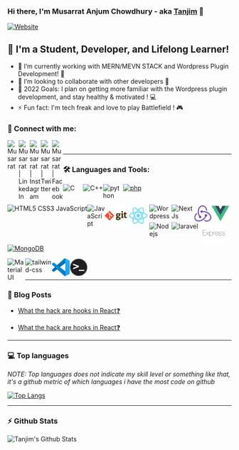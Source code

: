 ### Hi there, I'm Musarrat Anjum Chowdhury - aka [Tanjim][website] 👋

[![Website](https://img.shields.io/website?label=tanjim-chowdhury.web.app&up_message=visit&style=for-the-badge&url=https%3A%2F%2Ftanjim-chowdhury.web.app)](https://tanjim-chowdhury.web.app/)

## 🧍 I'm a Student, Developer, and Lifelong Learner!

- 🔭 I’m currently working with MERN/MEVN STACK and Wordpress Plugin Development! 🤞
- 👯 I’m looking to collaborate with other developers 🤝
- 🥅 2022 Goals: I plan on getting more familiar with the Wordpress plugin development, and stay healthy & motivated ! 💻
- ⚡ Fun fact: I'm tech freak and love to play Battlefield ! 🎮

### 💬 Connect with me:

[<img align="left" alt="Musarrat" width="25px" src="https://dl.dropboxusercontent.com/s/xkgvh9eq3tlqgif/www.png" />][website]
[<img align="left" alt="Musarrat | LinkedIn" width="25px" src="https://dl.dropboxusercontent.com/s/js962gne343bbn1/linkedin.png" />][linkedin]
[<img align="left" alt="Musarrat | Instagram" width="25px" src="https://dl.dropboxusercontent.com/s/vn1au9fxztnqkqs/insta.png" />][instagram]
[<img align="left" alt="Musarrat | Twitter" width="25px" src="https://dl.dropboxusercontent.com/s/83ewzizm8r20f8e/twitter.png" />][twitter]
[<img align="left" alt="Musarrat | Facebook" width="25px" src="https://dl.dropboxusercontent.com/s/0jisif652f8mkp0/fb.png" />][facebook]

<br />

---

### 🛠️ Languages and Tools:

[<img align="left" alt="C" width="45px" src="https://dl.dropboxusercontent.com/s/rmdym0tksu3rfaa/1280px-C_Programming_Language.svg.png" />][website]

[<img align="left" alt="C++" width="45px" src="https://dl.dropboxusercontent.com/s/sw7uiiwjxewghd5/1200px-ISO_C%2B%2B_Logo.png" />][website]

[<img align="left" alt="python" width="45px" src="https://dl.dropboxusercontent.com/s/hz4o97hv3ts9em3/4990671.png" />][website]

[<img  alt="php" width="45px" src="https://dl.dropboxusercontent.com/s/78m7vfikga006zv/1443983.png" />][website]

##

[<img align="left" alt="HTML5 CSS3 JavaScript" src="https://raw.githubusercontent.com/itsksaurabh/itsksaurabh/master/assets/html-css-js.png" height="60" />][website]

[<img align="left" alt="JavaScript" width="40px" src="https://upload.wikimedia.org/wikipedia/commons/9/99/Unofficial_JavaScript_logo_2.svg" />][website]

[<img align="left" alt="Git" width="50px" src="https://raw.githubusercontent.com/github/explore/80688e429a7d4ef2fca1e82350fe8e3517d3494d/topics/git/git.png" />][website]

[<img align="left" alt="React" width="50px" src="https://raw.githubusercontent.com/github/explore/80688e429a7d4ef2fca1e82350fe8e3517d3494d/topics/react/react.png" />][website]

[<img align="left" alt="Wordpress" width="50px" src="https://dl.dropboxusercontent.com/s/wtvu12ml414xhl3/wordpress.png" />][website]

[<img align="left" alt="NextJs" width="50px" src="https://dl.dropboxusercontent.com/s/epard9fqf4brooa/nextjs.png" />][website]

[<img align="left" alt="Redux" width="40px" src="https://raw.githubusercontent.com/github/explore/80688e429a7d4ef2fca1e82350fe8e3517d3494d/topics/redux/redux.png" />][website]

[<img align="left" alt="Vue" width="40px" src="https://raw.githubusercontent.com/github/explore/80688e429a7d4ef2fca1e82350fe8e3517d3494d/topics/vue/vue.png" />][website]

[<img align="left" alt="Nodejs" width="50px" src="https://dl.dropboxusercontent.com/s/h17p4swd2c9xy05/4anecy5mdl4pho8w7519.jpg" />][website]

[<img align="left" alt="laravel" width="70px" src="https://dl.dropboxusercontent.com/s/gszfxt30iew4nuy/laravel.png" />][website]

[<img align="left" alt="Expressjs" width="50px" src="https://raw.githubusercontent.com/github/explore/80688e429a7d4ef2fca1e82350fe8e3517d3494d/topics/express/express.png" />][website]

[<img   alt="MongoDB" src="https://raw.githubusercontent.com/itsksaurabh/itsksaurabh/master/assets/mongo.gif" height="60" />][website]

[<img align="left"  alt="Material UI" width="40px" src="https://dl.dropboxusercontent.com/s/utylof1k8c7pj4k/material-ui-logo.png" />][website]

[<img align="left"  alt="tailwind-css" width="60px" src="https://dl.dropboxusercontent.com/s/n1ow0qa5es94ypa/tailwindcss.png" />][website]

[<img align="left" alt="Visual Studio Code" width="40px" src="https://raw.githubusercontent.com/github/explore/80688e429a7d4ef2fca1e82350fe8e3517d3494d/topics/visual-studio-code/visual-studio-code.png" />][website]

[<img align="left" alt="Terminal" width="40px" src="https://raw.githubusercontent.com/github/explore/80688e429a7d4ef2fca1e82350fe8e3517d3494d/topics/terminal/terminal.png" />][website]

<br />
<br />

---

### 📕 Blog Posts

<!-- BLOG-POST-LIST:START -->

- [What the hack are hooks in React❓](https://medium.com/@tanjimtc74/what-the-hack-are-hooks-in-react-16b4027cd6ba)

- [What the hack are hooks in React❓](https://medium.com/@tanjimtc74/what-the-hack-are-hooks-in-react-16b4027cd6ba)

<!-- BLOG-POST-LIST:END -->

---

### 💻 Top languages

_NOTE: Top languages does not indicate my skill level or something like that, it's a github metric of which languages i have the most code on github_
<br/>

[![Top Langs](https://github-readme-stats.vercel.app/api/top-langs/?username=tanjimTC&layout=compact)](https://github.com/tanjimTC)

---

### :zap: Github Stats

  <img align="left" alt="Tanjim's Github Stats" src="https://github-readme-stats.tanjim.vercel.app/api?username=tanjimTC&show_icons=true&hide_border=true&hide=issues,contribs&theme=radical" />

[website]: https://tanjim-chowdhury.web.app/
[facebook]: https://www.facebook.com/tanjim.chowdhurymac/
[instagram]: https://www.instagram.com/tanjim_tc/
[linkedin]: https://www.linkedin.com/in/its-tanjim-chowdhury/
[twitter]: https://twitter.com/TanjimTC
